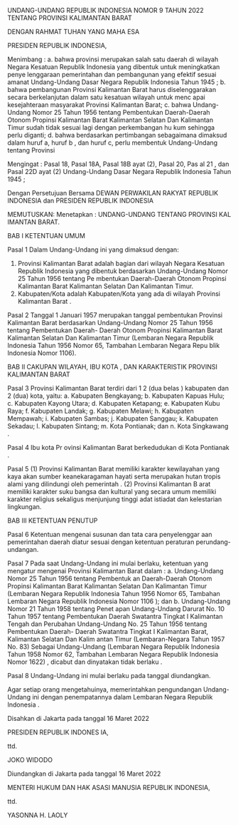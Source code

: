 UNDANG-UNDANG REPUBLIK INDONESIA
NOMOR 9 TAHUN 2022
TENTANG
PROVINSI KALIMANTAN BARAT

DENGAN RAHMAT TUHAN YANG MAHA ESA

PRESIDEN REPUBLIK INDONESIA,

Menimbang :
a. bahwa provinsi merupakan salah satu daerah di
wilayah Negara Kesatuan Republik Indonesia yang
dibentuk untuk meningkatkan penye lenggaraan
pemerintahan dan pembangunan yang efektif sesuai
amanat Undang-Undang Dasar Negara Republik
Indonesia Tahun 1945 ;
b. bahwa pembangunan Provinsi Kalimantan Barat
harus diselenggarakan secara berkelanjutan dalam
satu kesatuan wilayah untuk menc apai kesejahteraan
masyarakat Provinsi Kalimantan Barat;
c. bahwa Undang-Undang Nomor 25 Tahun 1956
tentang Pembentukan Daerah-Daerah Otonom
Propinsi Kalimantan Barat Kalimantan Selatan Dan
Kalimantan Timur sudah tidak sesuai lagi dengan
perkembangan hu kum sehingga perlu diganti;
d. bahwa berdasarkan pertimbangan sebagaimana
dimaksud dalam huruf a, huruf b , dan huruf c, perlu
membentuk Undang-Undang tentang Provinsi

Mengingat :
Pasal 18, Pasal 18A, Pasal 18B ayat (2), Pasal 20, Pas al 21 ,
dan Pasal 22D ayat (2) Undang-Undang Dasar Negara
Republik Indonesia Tahun 1945 ;

Dengan Persetujuan Bersama
DEWAN PERWAKILAN RAKYAT REPUBLIK INDONESIA
dan
PRESIDEN REPUBLIK INDONESIA

MEMUTUSKAN:
Menetapkan :
UNDANG-UNDANG TENTANG PROVINSI KAL IMANTAN
BARAT.

BAB I
KETENTUAN UMUM

Pasal 1
Dalam Undang-Undang ini yang dimaksud dengan:
1. Provinsi Kalimantan Barat adalah bagian dari wilayah
Negara Kesatuan Republik Indonesia yang dibentuk
berdasarkan Undang-Undang Nomor 25 Tahun 1956
tentang Pe mbentukan Daerah-Daerah Otonom
Propinsi Kalimantan Barat Kalimantan Selatan Dan
Kalimantan Timur.
2. Kabupaten/Kota adalah Kabupaten/Kota yang ada di
wilayah Provinsi Kalimantan Barat .

Pasal 2
Tanggal 1 Januari 1957 merupakan tanggal pembentukan
Provinsi Kalimantan Barat berdasarkan Undang-Undang
Nomor 25 Tahun 1956 tentang Pembentukan Daerah-
Daerah Otonom Propinsi Kalimantan Barat Kalimantan
Selatan Dan Kalimantan Timur (Lembaran Negara
Republik Indonesia Tahun 1956 Nomor 65, Tambahan
Lembaran Negara Repu blik Indonesia Nomor 1106).

BAB II
CAKUPAN WILAYAH, IBU KOTA , DAN KARAKTERISTIK
PROVINSI KALIMANTAN BARAT

Pasal 3
Provinsi Kalimantan Barat terdiri dari 1 2 (dua belas )
kabupaten dan 2 (dua) kota, yaitu:
a. Kabupaten Bengkayang;
b. Kabupaten Kapuas Hulu;
c. Kabupaten Kayong Utara;
d. Kabupaten Ketapang;
e. Kabupaten Kubu Raya;
f. Kabupaten Landak;
g. Kabupaten Melawi;
h. Kabupaten Mempawah;
i. Kabupaten Sambas;
j. Kabupaten Sanggau;
k. Kabupaten Sekadau;
l. Kabupaten Sintang;
m. Kota Pontianak; dan
n. Kota Singkawang .

Pasal 4
Ibu kota Pr ovinsi Kalimantan Barat berkedudukan di Kota
Pontianak .

Pasal 5
(1) Provinsi Kalimantan Barat memiliki karakter
kewilayahan yang kaya akan sumber keanekaragaman
hayati serta merupakan hutan tropis alami yang
dilindungi oleh pemerintah .
(2) Provinsi Kalimantan B arat memiliki karakter suku
bangsa dan kultural yang secara umum memiliki
karakter religius sekaligus menjunjung tinggi adat
istiadat dan kelestarian lingkungan.

BAB III
KETENTUAN PENUTUP

Pasal 6
Ketentuan mengenai susunan dan tata cara
penyelenggar aan pemerintahan daerah diatur sesuai
dengan ketentuan peraturan perundang-undangan.

Pasal 7
Pada saat Undang-Undang ini mulai berlaku, ketentuan
yang mengatur mengenai Provinsi Kalimantan Barat
dalam :
a. Undang-Undang Nomor 25 Tahun 1956 tentang
Pembentuk an Daerah-Daerah Otonom Propinsi
Kalimantan Barat Kalimantan Selatan Dan
Kalimantan Timur (Lembaran Negara Republik
Indonesia Tahun 1956 Nomor 65, Tambahan
Lembaran Negara Republik Indonesia Nomor 1106 );
dan
b. Undang-Undang Nomor 21 Tahun 1958 tentang
Penet apan Undang-Undang Darurat No. 10 Tahun
1957 tentang Pembentukan Daerah Swatantra Tingkat
I Kalimantan Tengah dan Perubahan Undang-Undang
No. 25 Tahun 1956 tentang Pembentukan Daerah-
Daerah Swatantra Tingkat I Kalimantan Barat,
Kalimantan Selatan Dan Kalim antan Timur
(Lembaran-Negara Tahun 1957 No. 83) Sebagai
Undang-Undang (Lembaran Negara Republik
Indonesia Tahun 1958 Nomor 62, Tambahan
Lembaran Negara Republik Indonesia Nomor 1622) ,
dicabut dan dinyatakan tidak berlaku .

Pasal 8
Undang-Undang ini mulai berlaku pada tanggal
diundangkan.


Agar setiap orang mengetahuinya, memerintahkan
pengundangan Undang-Undang ini dengan
penempatannya dalam Lembaran Negara Republik
Indonesia .

Disahkan di Jakarta
pada tanggal 16 Maret 2022

PRESIDEN REPUBLIK INDONES IA,

ttd.

JOKO WIDODO

Diundangkan di Jakarta
pada tanggal 16 Maret 2022

MENTERI HUKUM DAN HAK ASASI MANUSIA
REPUBLIK INDONESIA,

ttd.

YASONNA H. LAOLY

